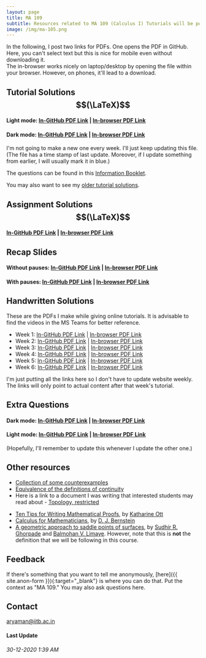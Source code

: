```yaml
---
layout: page
title: MA 109
subtitle: Resources related to MA 109 (Calculus I) Tutorials will be posted here
image: /img/ma-105.png
---
```


In the following, I post two links for PDFs. One opens the PDF in GitHub. Here, you can't select text but this is nice for mobile even without downloading it.  
The in-browser works nicely on laptop/desktop by opening the file within your browser. However, on phones, it'll lead to a download.

## Tutorial Solutions $$(\LaTeX)$$
#### Light mode: [In-GitHub PDF Link](https://github.com/aryamanmaithani/ma-109-tut/blob/master/tut-solutions.pdf) | [In-browser PDF Link](https://aryamanmaithani.github.io/ma-109-tut/tut-solutions.pdf)
#### Dark mode: [In-GitHub PDF Link](https://github.com/aryamanmaithani/ma-109-tut/blob/master/tut-solutions-dark.pdf) | [In-browser PDF Link](https://aryamanmaithani.github.io/ma-109-tut/tut-solutions-dark.pdf)

I'm not going to make a new one every week. I'll just keep updating this file. (The file has a time stamp of last update. Moreover, if I update something from earlier, I will usually mark it in blue.)  

The questions can be found in this [Information Booklet](http://www.math.iitb.ac.in/~ravir/WeeklyTutorials/2020ma109tutorial.pdf).

You may also want to see my [older tutorial solutions](/tuts/ma-105).

## Assignment Solutions $$(\LaTeX)$$
#### [In-GitHub PDF Link](https://github.com/aryamanmaithani/ma-109-tut/blob/master/assign-solutions.pdf) | [In-browser PDF Link](https://aryamanmaithani.github.io/ma-109-tut/assign-solutions.pdf)

## Recap Slides

#### Without pauses: [In-GitHub PDF Link](https://github.com/aryamanmaithani/ma-109-tut/blob/master/recap.pdf) | [In-browser PDF Link](https://aryamanmaithani.github.io/ma-109-tut/recap.pdf)
#### With pauses: [In-GitHub PDF Link](https://github.com/aryamanmaithani/ma-109-tut/blob/master/recap-with-pauses.pdf) | [In-browser PDF Link](https://aryamanmaithani.github.io/ma-109-tut/recap-with-pauses.pdf)

## Handwritten Solutions
These are the PDFs I make while giving online tutorials. It is advisable to find the videos in the MS Teams for better reference.

* Week 1: [In-GitHub PDF Link](https://github.com/aryamanmaithani/ma-109-tut/blob/master/handwritten/1.pdf) \| [In-browser PDF Link](https://aryamanmaithani.github.io/ma-109-tut/handwritten/1.pdf)
* Week 2: [In-GitHub PDF Link](https://github.com/aryamanmaithani/ma-109-tut/blob/master/handwritten/2.pdf) \| [In-browser PDF Link](https://aryamanmaithani.github.io/ma-109-tut/handwritten/2.pdf)
* Week 3: [In-GitHub PDF Link](https://github.com/aryamanmaithani/ma-109-tut/blob/master/handwritten/3.pdf) \| [In-browser PDF Link](https://aryamanmaithani.github.io/ma-109-tut/handwritten/3.pdf)
* Week 4: [In-GitHub PDF Link](https://github.com/aryamanmaithani/ma-109-tut/blob/master/handwritten/4.pdf) \| [In-browser PDF Link](https://aryamanmaithani.github.io/ma-109-tut/handwritten/4.pdf)
* Week 5: [In-GitHub PDF Link](https://github.com/aryamanmaithani/ma-109-tut/blob/master/handwritten/5.pdf) \| [In-browser PDF Link](https://aryamanmaithani.github.io/ma-109-tut/handwritten/5.pdf)
* Week 6: [In-GitHub PDF Link](https://github.com/aryamanmaithani/ma-109-tut/blob/master/handwritten/6.pdf) \| [In-browser PDF Link](https://aryamanmaithani.github.io/ma-109-tut/handwritten/6.pdf)

I'm just putting all the links here so I don't have to update website weekly. The links will only point to actual content after that week's tutorial.

## Extra Questions
#### Dark mode: [In-GitHub PDF Link](https://github.com/aryamanmaithani/ma-109-tut/blob/master/extra.pdf) | [In-browser PDF Link](https://aryamanmaithani.github.io/ma-109-tut/extra.pdf)
#### Light mode: [In-GitHub PDF Link](https://github.com/aryamanmaithani/ma-109-tut/blob/master/extra-light.pdf) | [In-browser PDF Link](https://aryamanmaithani.github.io/ma-109-tut/extra-light.pdf)
(Hopefully, I'll remember to update this whenever I update the other one.)

## Other resources
* [Collection of some counterexamples](https://github.com/aryamanmaithani/ma-105-tut/blob/master/Additional%20resources/Counterexamples.pdf) 
* [Equivalence of the definitions of continuity](https://github.com/aryamanmaithani/ma-105-tut/blob/master/Equivalence%20of%20the%20two%20definitions%20of%20continuity.pdf)
* Here is a link to a document I was writing that interested students may read about - [Topology, restricted](https://github.com/aryamanmaithani/ma-105-tut/blob/master/Additional%20resources/Topology%2C%20restricted.pdf) 
<!-- * [A slightly different definition of Riemann integration](https://github.com/aryamanmaithani/ma-105-tut/blob/master/Additional%20resources/Integration%20with%20tagged%20partition.pdf) -->
<!-- * [A precise definition of simply-connected sets](https://github.com/aryamanmaithani/ma-105-tut/blob/master/Additional%20resources/Simply%20connected%20sets.pdf) -->
* [Ten Tips for Writing Mathematical Proofs](https://drive.google.com/file/d/1yh3nIm9_oSY8KKl2gktmZT22EHIWikiQ/view), by [Katharine Ott](https://www.bates.edu/faculty-expertise/profile/katharine-a-ott/)
* [Calculus for Mathematicians](https://cr.yp.to/papers/calculus.pdf), by [D. J. Bernstein](https://cr.yp.to/djb.html)
* [A geometric approach to saddle points of surfaces](http://www.math.iitb.ac.in/~srg/preprints/TechPaperGhorpade-1.pdf), by [Sudhir R. Ghorpade](http://www.math.iitb.ac.in/~srg/) and [Balmohan V. Limaye](http://www.math.iitb.ac.in/~bvl/). However, note that this is **not** the definition that we will be following in this course.

## Feedback
If there's something that you want to tell me anonymously, [here]({{ site.anon-form }}){:target="_blank"} is where you can do that. Put the context as "MA 109." You may also ask questions here.   
<!-- [Here](/tuts/ma-109/responses) are my responses to some of your responses. -->

## Contact
[aryaman@iitb.ac.in](mailto:aryaman@iitb.ac.in)  

#### Last Update
###### 30-12-2020 1:39 AM